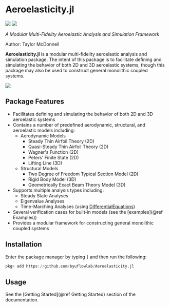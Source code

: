# Aeroelasticity.jl

[![](https://img.shields.io/badge/docs-dev-blue.svg)](https://flow.byu.edu/Aeroelasticity.jl/dev)
![](https://github.com/byuflowlab/Aeroelasticity.jl/workflows/Run%20tests/badge.svg)

*A Modular Multi-Fidelity Aeroelastic Analysis and Simulation Framework*

Author: Taylor McDonnell

**Aeroelasticity.jl** is a modular multi-fidelity aeroelastic analysis and simulation package.  The intent of this package is to facilitate defining and simulating the behavior of both 2D and 3D aeroelastic systems, though this package may also be used to construct general monolithic coupled systems.

![](assets/section-simulation.gif)

## Package Features
 - Facilitates defining and simulating the behavior of both 2D and 3D aeroelastic systems
 - Contains a number of predefined aerodynamic, structural, and aeroelastic models including:
   - Aerodynamic Models
     - Steady Thin Airfoil Theory (2D)
     - Quasi-Steady Thin Airfoil Theory (2D)
     - Wagner's Function (2D)
     - Peters' Finite State (2D)
     - Lifting Line (3D)
   - Structural Models
     - Two Degree of Freedom Typical Section Model (2D)
     - Rigid Body Model (3D)
     - Geometrically Exact Beam Theory Model (3D)
 - Supports multiple analysis types including:
   - Steady State Analyses
   - Eigenvalue Analyses
   - Time-Marching Analyses (using [DifferentialEquations](https://github.com/SciML/DifferentialEquations.jl))
 - Several verification cases for built-in models (see the [examples](@ref Examples))
 - Provides a modular framework for constructing general monolithic coupled systems

## Installation

Enter the package manager by typing `]` and then run the following:

```julia
pkg> add https://github.com/byuflowlab/Aeroelasticity.jl
```

## Usage

See the [Getting Started](@ref Getting Started) section of the documentation.
